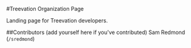 #Treevation Organization Page

Landing page for Treevation developers.

##Contributors (add yourself here if you've contributed)
Sam Redmond (`/sredmond`)
